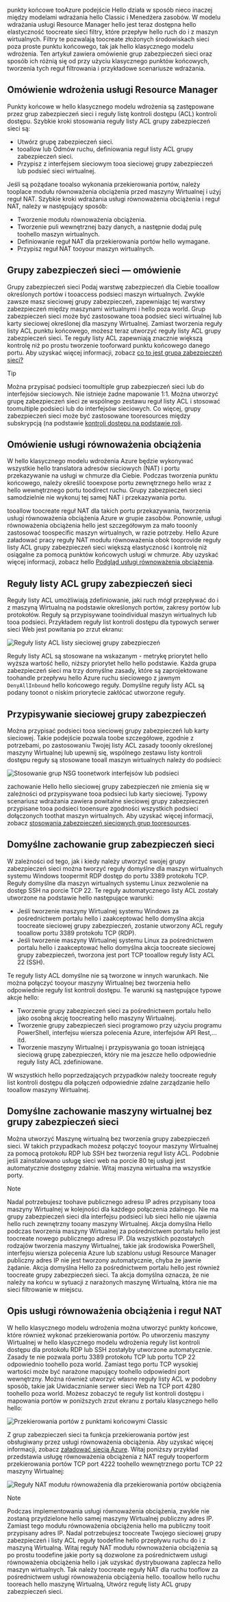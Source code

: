 punkty końcowe tooAzure podejście Hello działa w sposób nieco inaczej między modelami wdrażania hello Classic i Menedżera zasobów. W modelu wdrażania usługi Resource Manager hello jest teraz dostępna hello elastyczność toocreate sieci filtry, które przepływ hello ruch do i z maszyn wirtualnych. Filtry te pozwalają toocreate złożonych środowiskach sieci poza proste punktu końcowego, tak jak hello klasycznego modelu wdrożenia. Ten artykuł zawiera omówienie grup zabezpieczeń sieci oraz sposób ich różnią się od przy użyciu klasycznego punktów końcowych, tworzenia tych reguł filtrowania i przykładowe scenariusze wdrażania.

## <a name="overview-of-resource-manager-deployments"></a>Omówienie wdrożenia usługi Resource Manager
Punkty końcowe w hello klasycznego modelu wdrożenia są zastępowane przez grup zabezpieczeń sieci i reguły listę kontroli dostępu (ACL) kontroli dostępu. Szybkie kroki stosowania reguły listy ACL grupy zabezpieczeń sieci są:

* Utwórz grupę zabezpieczeń sieci.
* tooallow lub Odmów ruchu, definiowania reguł listy ACL grupy zabezpieczeń sieci.
* Przypisz z interfejsem sieciowym tooa sieciowej grupy zabezpieczeń lub podsieć sieci wirtualnej.

Jeśli są pożądane tooalso wykonania przekierowania portów, należy tooplace modułu równoważenia obciążenia przed maszyny Wirtualnej i użyj reguł NAT. Szybkie kroki wdrażania usługi równoważenia obciążenia i reguł NAT, należy w następujący sposób:

* Tworzenie modułu równoważenia obciążenia.
* Tworzenie puli wewnętrznej bazy danych, a następnie dodaj pulę toohello maszyn wirtualnych.
* Definiowanie reguł NAT dla przekierowania portów hello wymagane.
* Przypisz reguł NAT tooyour maszyn wirtualnych.

## <a name="network-security-group-overview"></a>Grupy zabezpieczeń sieci — omówienie
Grupy zabezpieczeń sieci Podaj warstwę zabezpieczeń dla Ciebie tooallow określonych portów i tooaccess podsieci maszyn wirtualnych. Zwykle zawsze masz sieciowej grupy zabezpieczeń, zapewniając tej warstwy zabezpieczeń między maszynami wirtualnymi i hello poza world. Grup zabezpieczeń sieci może być zastosowane tooa podsieć sieci wirtualnej lub karty sieciowej określonej dla maszyny Wirtualnej. Zamiast tworzenia reguły listy ACL punktu końcowego, możesz teraz utworzyć reguły listy ACL grupy zabezpieczeń sieci. Te reguły listy ACL zapewniają znacznie większą kontrolę niż po prostu tworzenie tooforward punktu końcowego danego portu. Aby uzyskać więcej informacji, zobacz [co to jest grupa zabezpieczeń sieci?](../articles/virtual-network/virtual-networks-nsg.md)

> [!TIP]
> Można przypisać podsieci toomultiple grup zabezpieczeń sieci lub do interfejsów sieciowych. Nie istnieje żadne mapowanie 1:1. Można utworzyć grupę zabezpieczeń sieci ze wspólnego zestawu reguł listy ACL i stosować toomultiple podsieci lub do interfejsów sieciowych. Co więcej, grupy zabezpieczeń sieci może być zastosowane tooresources między subskrypcją (na podstawie [kontroli dostępu na podstawie roli](../articles/active-directory/role-based-access-control-what-is.md).

## <a name="load-balancers-overview"></a>Omówienie usługi równoważenia obciążenia
W hello klasycznego modelu wdrożenia Azure będzie wykonywać wszystkie hello translatora adresów sieciowych (NAT) i portu przekazywanie na usługi w chmurze dla Ciebie. Podczas tworzenia punktu końcowego, należy określić tooexpose portu zewnętrznego hello wraz z hello wewnętrznego portu toodirect ruchu. Grupy zabezpieczeń sieci samodzielnie nie wykonuj tej samej NAT i przekazywania portu. 

tooallow toocreate reguł NAT dla takich portu przekazywania, tworzenia usługi równoważenia obciążenia Azure w grupie zasobów. Ponownie, usługi równoważenia obciążenia hello jest szczegółowym za mało tooonly zastosować toospecific maszyn wirtualnych, w razie potrzeby. Hello Azure załadować pracy reguły NAT modułu równoważenia obok tooprovide reguły listy ACL grupy zabezpieczeń sieci większą elastyczność i kontrolę niż osiągalne za pomocą punktów końcowych usługi w chmurze. Aby uzyskać więcej informacji, zobacz hello [Podgląd usługi równoważenia obciążenia](../articles/load-balancer/load-balancer-overview.md).

## <a name="network-security-group-acl-rules"></a>Reguły listy ACL grupy zabezpieczeń sieci
Reguły listy ACL umożliwiają zdefiniowanie, jaki ruch mógł przepływać do i z maszyną Wirtualną na podstawie określonych portów, zakresy portów lub protokołów. Reguły są przypisywane tooindividual maszyn wirtualnych lub tooa podsieci. Przykładem reguły list kontroli dostępu dla typowych serwer sieci Web jest powitania po zrzut ekranu:

![Reguły listy ACL listy sieciowej grupy zabezpieczeń](./media/virtual-machines-common-endpoints-in-resource-manager/example-acl-rules.png)

Reguły listy ACL są stosowane na wskazanym - metrykę priorytet hello wyższa wartość hello, niższy priorytet hello hello podstawie. Każda grupa zabezpieczeń sieci ma trzy domyślne zasady, które są zaprojektowane toohandle przepływu hello Azure ruchu sieciowego z jawnym `DenyAllInbound` hello końcowego reguły. Domyślne reguły listy ACL są podany toonot o niskim priorytecie zakłócać utworzone reguły.

## <a name="assigning-network-security-groups"></a>Przypisywanie sieciowej grupy zabezpieczeń
Można przypisać podsieci tooa sieciowej grupy zabezpieczeń lub karty sieciowej. Takie podejście pozwala toobe szczegółowe, zgodnie z potrzebami, po zastosowaniu Twojej listy ACL zasady tooonly określonej maszyny Wirtualnej lub upewnij się, wspólnego zestawu listy kontroli dostępu reguły są stosowane tooall maszyn wirtualnych należy do podsieci:

![Stosowanie grup NSG toonetwork interfejsów lub podsieci](./media/virtual-machines-common-endpoints-in-resource-manager/apply-nsg-to-resources.png)

zachowanie Hello hello sieciowej grupy zabezpieczeń nie zmienia się w zależności od przypisywane tooa podsieci lub karty sieciowej. Typowy scenariusz wdrażania zawiera powitalne sieciowej grupy zabezpieczeń przypisane tooa podsieci tooensure zgodności wszystkich podsieci dołączonych toothat maszyn wirtualnych. Aby uzyskać więcej informacji, zobacz [stosowania zabezpieczeń sieciowych grup tooresources](../articles/virtual-network/virtual-networks-nsg.md#associating-nsgs).

## <a name="default-behavior-of-network-security-groups"></a>Domyślne zachowanie grup zabezpieczeń sieci
W zależności od tego, jak i kiedy należy utworzyć swojej grupy zabezpieczeń sieci można tworzyć reguły domyślne dla maszyn wirtualnych systemu Windows toopermit RDP dostęp do portu 3389 protokołu TCP. Reguły domyślne dla maszyn wirtualnych systemu Linux zezwolenie na dostęp SSH na porcie TCP 22. Te reguły automatycznego listy ACL zostały utworzone na podstawie hello następujące warunki:

* Jeśli tworzenie maszyny Wirtualnej systemu Windows za pośrednictwem portalu hello i zaakceptować hello domyślna akcja toocreate sieciowej grupy zabezpieczeń, zostanie utworzony ACL reguły tooallow portu 3389 protokołu TCP (RDP).
* Jeśli tworzenie maszyny Wirtualnej systemu Linux za pośrednictwem portalu hello i zaakceptować hello domyślna akcja toocreate sieciowej grupy zabezpieczeń, tworzona jest port TCP tooallow reguły listy ACL 22 (SSH).

Te reguły listy ACL domyślne nie są tworzone w innych warunkach. Nie można połączyć tooyour maszyny Wirtualnej bez tworzenia hello odpowiednie reguły list kontroli dostępu. Te warunki są następujące typowe akcje hello:

* Tworzenie grupy zabezpieczeń sieci za pośrednictwem portalu hello jako osobną akcję toocreating hello maszyny Wirtualnej.
* Tworzenie grupy zabezpieczeń sieci programowo przy użyciu programu PowerShell, interfejsu wiersza polecenia Azure, interfejsów API Rest,... itd.
* Tworzenie maszyny Wirtualnej i przypisywania go tooan istniejącą sieciową grupę zabezpieczeń, który nie ma jeszcze hello odpowiednie reguły listy ACL zdefiniowane.

W wszystkich hello poprzedzających przypadków należy toocreate reguły list kontroli dostępu dla połączeń odpowiednie zdalne zarządzanie hello tooallow maszyny Wirtualnej.

## <a name="default-behavior-of-a-vm-without-a-network-security-group"></a>Domyślne zachowanie maszyny wirtualnej bez grupy zabezpieczeń sieci
Można utworzyć Maszynę wirtualną bez tworzenia grupy zabezpieczeń sieci. W takich przypadkach możesz połączyć tooyour maszyny Wirtualnej za pomocą protokołu RDP lub SSH bez tworzenia reguł listy ACL. Podobnie jeśli zainstalowano usługę sieci web na porcie 80 tej usługi jest automatycznie dostępny zdalnie. Witaj maszyna wirtualna ma wszystkie porty.

> [!NOTE]
> Nadal potrzebujesz toohave publicznego adresu IP adres przypisany tooa maszyny Wirtualnej w kolejności dla każdego połączenia zdalnego. Nie ma grupy zabezpieczeń sieci dla interfejsu podsieci lub sieci hello nie ujawnia hello ruch zewnętrzny tooany maszyny Wirtualnej. Akcja domyślna Hello podczas tworzenia maszyny Wirtualnej za pośrednictwem portalu hello jest toocreate nowego publicznego adresu IP. Dla wszystkich pozostałych rodzajów tworzenia maszyny Wirtualnej, takie jak środowiska PowerShell, interfejsu wiersza polecenia Azure lub szablonu usługi Resource Manager publiczny adres IP nie jest tworzony automatycznie, chyba że jawnie żądanie. Akcja domyślna Hello za pośrednictwem portalu hello jest również toocreate grupy zabezpieczeń sieci. Ta akcja domyślna oznacza, że nie należy na końcu w sytuacji z narażonych maszynę Wirtualną, która nie ma sieci filtrowanie w miejscu.

## <a name="understanding-load-balancers-and-nat-rules"></a>Opis usługi równoważenia obciążenia i reguł NAT
W hello klasycznego modelu wdrożenia można utworzyć punkty końcowe, które również wykonać przekierowania portów. Po utworzeniu maszyny Wirtualnej w hello klasycznego modelu wdrożenia reguły list kontroli dostępu dla protokołu RDP lub SSH zostałyby utworzone automatycznie. Zasady te nie pozwala portu 3389 protokołu TCP lub portu TCP 22 odpowiednio toohello poza world. Zamiast tego portu TCP wysokiej wartości może być narażone mapujący toohello odpowiedni port wewnętrzny. Można również utworzyć własne reguły listy ACL w podobny sposób, takie jak Uwidacznianie serwer sieci Web na TCP port 4280 toohello poza world. Możesz zobaczyć te reguły list kontroli dostępu i mapowania portów w poniższych zrzut ekranu z portalu klasycznego hello hello:

![Przekierowania portów z punktami końcowymi Classic](./media/virtual-machines-common-endpoints-in-resource-manager/classic-endpoints-port-forwarding.png)

Z grup zabezpieczeń sieci ta funkcja przekierowania portów jest obsługiwany przez usługi równoważenia obciążenia. Aby uzyskać więcej informacji, zobacz [załadować siecią Azure](../articles/load-balancer/load-balancer-overview.md). Witaj poniższy przykład przedstawia usługę równoważenia obciążenia z NAT reguły tooperform przekierowania portów TCP port 4222 toohello wewnętrznego portu TCP 22 maszyny Wirtualnej:

![Reguły NAT modułu równoważenia dla przekierowania portów obciążenia](./media/virtual-machines-common-endpoints-in-resource-manager/load-balancer-nat-rules.png)

> [!NOTE]
> Podczas implementowania usługi równoważenia obciążenia, zwykle nie zostaną przydzielone hello samej maszyny Wirtualnej publiczny adres IP. Zamiast tego modułu równoważenia obciążenia hello ma publiczny tooit przypisany adres IP. Nadal potrzebujesz toocreate Twojego sieciowej grupy zabezpieczeń i listy ACL reguły toodefine hello przepływu ruchu do i z maszyną Wirtualną. Witaj reguły NAT modułu równoważenia obciążenia są po prostu toodefine jakie porty są dozwolone za pośrednictwem usługi równoważenia obciążenia hello i jak uzyskać dystrybuowana zaplecza hello maszyn wirtualnych. Tak należy toocreate reguły NAT dla ruchu tooflow za pośrednictwem usługi równoważenia obciążenia hello. tooallow hello ruchu tooreach hello maszynę Wirtualną, Utwórz regułę listy ACL grupy zabezpieczeń sieci.

